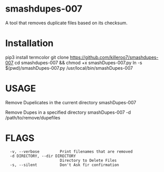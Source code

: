 # smashdupes-007
A tool that removes duplicate files based on its checksum.

# Installation
pip3 install termcolor
git clone https://github.com/killeroo7/smashdupes-007
cd smashdupes-007 && chmod +x smashDupes-007.py
ln -s $(pwd)/smashDupes-007.py /usr/local/bin/smashDupes-007

# USAGE

Remove Dupelicates in the current directory
smashDupes-007

Remove Dupes in a specified directory
smashDupes-007 -d /path/to/remove/dupefiles

# FLAGS
```
  -v, --verbose         Print filenames that are removed
  -d DIRECTORY, --dir DIRECTORY
                        Directory to Delete Files
  -s, --silent          Don't Ask fir confirmation
```
